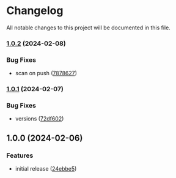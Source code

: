 # Changelog

All notable changes to this project will be documented in this file.

### [1.0.2](https://github.com/finisterra-io/terraform-aws-ecr/compare/v1.0.1...v1.0.2) (2024-02-08)


### Bug Fixes

* scan on push ([7878627](https://github.com/finisterra-io/terraform-aws-ecr/commit/78786277fa34afa93bbcbe80231f67710eed0bf2))

### [1.0.1](https://github.com/finisterra-io/terraform-aws-ecr/compare/v1.0.0...v1.0.1) (2024-02-07)


### Bug Fixes

* versions ([72df602](https://github.com/finisterra-io/terraform-aws-ecr/commit/72df602438f6476c37f8d5c75a7a59ddf63c27c8))

## 1.0.0 (2024-02-06)


### Features

* initial release ([24ebbe5](https://github.com/finisterra-io/terraform-aws-ecr/commit/24ebbe5c8d68a7ea2d895a039984e8c54876d28d))
